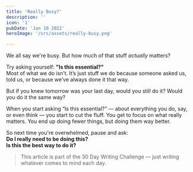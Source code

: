```yaml
---
title: 'Really Busy?'
description: ''
icon: '1'
pubDate: 'Jan 10 2022'
heroImage: '/src/assets/really-busy.png'

---
```


We all say we're busy. But how much of that stuff *actually* matters?

Try asking yourself: **"Is this essential?"**  
Most of what we do isn’t. It’s just stuff we do because someone asked us, told us, or because we’ve always done it that way.

But if you knew tomorrow was your last day, would you still do it? Would you do it the same way?

When you start asking “Is this essential?” — about everything you do, say, or even think — you start to cut the fluff. You get to focus on what really matters. You end up doing fewer things, but doing them way better.

So next time you're overwhelmed, pause and ask:  
**Do I really need to be doing this?**  
**Is this the best way to do it?**

> This article is part of the 30 Day Writing Challenge — just writing whatever comes to mind each day.

